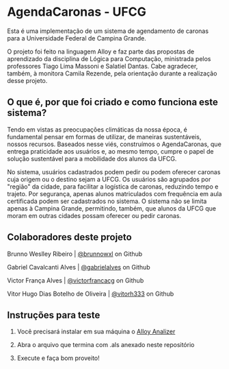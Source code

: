# AgendaCaronas - UFCG

Esta é uma implementação de um sistema de agendamento de caronas para a Universidade Federal de Campina Grande. 

O projeto foi feito na linguagem Alloy e faz parte das propostas de aprendizado da disciplina de Lógica para Computação, ministrada pelos professores Tiago Lima Massoni e Salatiel Dantas. Cabe agradecer, também, à monitora Camila Rezende, pela orientação durante a realização desse projeto.





## O que é, por que foi criado e como funciona este sistema?

 Tendo em vistas as preocupações climáticas da nossa época, é fundamental pensar em formas de utilizar, de maneiras sustentáveis, nossos recursos. Baseados nesse viés, construímos o AgendaCaronas, que entrega praticidade aos usuários e, ao mesmo tempo, cumpre o papel de solução sustentável para a mobilidade dos alunos da UFCG.

 No sistema, usuários cadastrados podem pedir ou podem oferecer caronas cuja origem ou o destino sejam a UFCG. Os usuários são agrupados por "região" da cidade, para facilitar a logística de caronas, reduzindo tempo e trajeto. Por segurança, apenas alunos matriculados com frequência em aula certificada podem ser cadastrados no sistema. O sistema não se limita apenas à Campina Grande, permitindo, também, que alunos da UFCG que moram em outras cidades possam oferecer ou pedir caronas.





## Colaboradores deste projeto

Brunno Weslley Ribeiro | [@brunnowxl](https://github.com/brunnowxl) on Github

Gabriel Cavalcanti Alves | [@gabrielalves](https://github.com/gabrielaves) on Github

Victor França Alves | [@victorfrancacg](https://github.com/victorfrancacg) on Github 

Vitor Hugo Dias Botelho de Oliveira | [@vitorh333](https://github.com/vitorh333) on Github





## Instruções para teste

1) Você precisará instalar em sua máquina o [Alloy Analizer](https://alloytools.org/)

2) Abra o arquivo que termina com .als anexado neste repositório

3) Execute e faça bom proveito!

